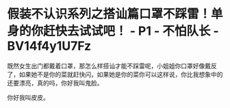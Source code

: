 # 假装不认识系列之搭讪篇口罩不踩雷！单身的你赶快去试试吧！ - P1 - 不怕队长 - BV14f4y1U7Fz

既然女生出门都戴着口罩，那怎么样搭讪才能不踩雷呢，小姐姐你口罩好像戴反了，如果她不是你的菜就赶快闪，如果她是你的菜你可以这样说，你比我想象中的还要漂亮，真的吗，你好我叫鬼脸。

你好我叫皮皮。